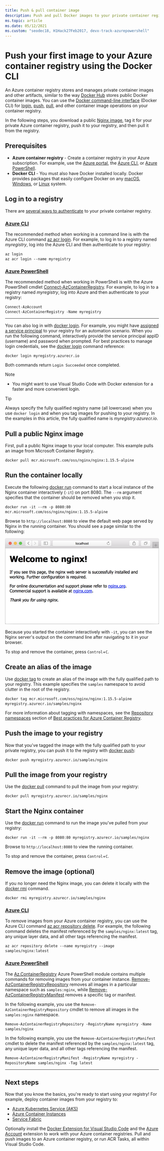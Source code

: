 ```yaml
---
title: Push & pull container image
description: Push and pull Docker images to your private container registry in Azure using the Docker CLI
ms.topic: article
ms.date: 05/12/2021
ms.custom: "seodec18, H1Hack27Feb2017, devx-track-azurepowershell"
---
```


# Push your first image to your Azure container registry using the Docker CLI

An Azure container registry stores and manages private container images and other artifacts, similar to the way [Docker Hub](https://hub.docker.com/) stores public Docker container images. You can use the [Docker command-line interface](https://docs.docker.com/engine/reference/commandline/cli/) (Docker CLI) for [login](https://docs.docker.com/engine/reference/commandline/login/), [push](https://docs.docker.com/engine/reference/commandline/push/), [pull](https://docs.docker.com/engine/reference/commandline/pull/), and other container image operations on your container registry.

In the following steps, you download a public [Nginx image](https://store.docker.com/images/nginx), tag it for your private Azure container registry, push it to your registry, and then pull it from the registry.

## Prerequisites

* **Azure container registry** - Create a container registry in your Azure subscription. For example, use the [Azure portal](container-registry-get-started-portal.md), the [Azure CLI](container-registry-get-started-azure-cli.md), or [Azure PowerShell](container-registry-get-started-powershell.md).
* **Docker CLI** - You must also have Docker installed locally. Docker provides packages that easily configure Docker on any [macOS][docker-mac], [Windows][docker-windows], or [Linux][docker-linux] system.

## Log in to a registry

There are [several ways to authenticate](container-registry-authentication.md) to your private container registry.

### [Azure CLI](#tab/azure-cli)

The recommended method when working in a command line is with the Azure CLI command [az acr login](/cli/azure/acr#az_acr_login). For example, to log in to a registry named *myregistry*, log into the Azure CLI and then authenticate to your registry:

```azurecli
az login
az acr login --name myregistry
```

### [Azure PowerShell](#tab/azure-powershell)

The recommended method when working in PowerShell is with the Azure PowerShell cmdlet [Connect-AzContainerRegistry](/powershell/module/az.containerregistry/connect-azcontainerregistry). For example, to log in to a registry named *myregistry*, log into Azure and then authenticate to your registry:

```azurepowershell
Connect-AzAccount
Connect-AzContainerRegistry -Name myregistry
```

---

You can also log in with [docker login](https://docs.docker.com/engine/reference/commandline/login/). For example, you might have [assigned a service principal](container-registry-authentication.md#service-principal) to your registry for an automation scenario. When you run the following command, interactively provide the service principal appID (username) and password when prompted. For best practices to manage login credentials, see the [docker login](https://docs.docker.com/engine/reference/commandline/login/) command reference:

```
docker login myregistry.azurecr.io
```

Both commands return `Login Succeeded` once completed.
> [!NOTE]
>* You might want to use Visual Studio Code with Docker extension for a faster and more convenient login.

> [!TIP]
> Always specify the fully qualified registry name (all lowercase) when you use `docker login` and when you tag images for pushing to your registry. In the examples in this article, the fully qualified name is *myregistry.azurecr.io*.

## Pull a public Nginx image

First, pull a public Nginx image to your local computer. This example pulls an image from Microsoft Container Registry.

```
docker pull mcr.microsoft.com/oss/nginx/nginx:1.15.5-alpine
```

## Run the container locally

Execute the following [docker run](https://docs.docker.com/engine/reference/run/) command to start a local instance of the Nginx container interactively (`-it`) on port 8080. The `--rm` argument specifies that the container should be removed when you stop it.

```
docker run -it --rm -p 8080:80 mcr.microsoft.com/oss/nginx/nginx:1.15.5-alpine
```

Browse to `http://localhost:8080` to view the default web page served by Nginx in the running container. You should see a page similar to the following:

![Nginx on local computer](./media/container-registry-get-started-docker-cli/nginx.png)

Because you started the container interactively with `-it`, you can see the Nginx server's output on the command line after navigating to it in your browser.

To stop and remove the container, press `Control`+`C`.

## Create an alias of the image

Use [docker tag](https://docs.docker.com/engine/reference/commandline/tag/) to create an alias of the image with the fully qualified path to your registry. This example specifies the `samples` namespace to avoid clutter in the root of the registry.

```
docker tag mcr.microsoft.com/oss/nginx/nginx:1.15.5-alpine myregistry.azurecr.io/samples/nginx
```

For more information about tagging with namespaces, see the [Repository namespaces](container-registry-best-practices.md#repository-namespaces) section of [Best practices for Azure Container Registry](container-registry-best-practices.md).

## Push the image to your registry

Now that you've tagged the image with the fully qualified path to your private registry, you can push it to the registry with [docker push](https://docs.docker.com/engine/reference/commandline/push/):

```
docker push myregistry.azurecr.io/samples/nginx
```

## Pull the image from your registry

Use the [docker pull](https://docs.docker.com/engine/reference/commandline/pull/) command to pull the image from your registry:

```
docker pull myregistry.azurecr.io/samples/nginx
```

## Start the Nginx container

Use the [docker run](https://docs.docker.com/engine/reference/run/) command to run the image you've pulled from your registry:

```
docker run -it --rm -p 8080:80 myregistry.azurecr.io/samples/nginx
```

Browse to `http://localhost:8080` to view the running container.

To stop and remove the container, press `Control`+`C`.

## Remove the image (optional)

If you no longer need the Nginx image, you can delete it locally with the [docker rmi](https://docs.docker.com/engine/reference/commandline/rmi/) command.

```
docker rmi myregistry.azurecr.io/samples/nginx
```

### [Azure CLI](#tab/azure-cli)

To remove images from your Azure container registry, you can use the Azure CLI command [az acr repository delete](/cli/azure/acr/repository#az_acr_repository_delete). For example, the following command deletes the manifest referenced by the `samples/nginx:latest` tag, any unique layer data, and all other tags referencing the manifest.

```azurecli
az acr repository delete --name myregistry --image samples/nginx:latest
```

### [Azure PowerShell](#tab/azure-powershell)

The [Az.ContainerRegistry](/powershell/module/az.containerregistry) Azure PowerShell module contains multiple commands for removing images from your container instance. [Remove-AzContainerRegistryRepository](/powershell/module/az.containerregistry/remove-azcontainerregistryrepository) removes all images in a particular namespace such as `samples:nginx`, while [Remove-AzContainerRegistryManifest](/powershell/module/az.containerregistry/remove-azcontainerregistrymanifest) removes a specific tag or manifest.

In the following example, you use the `Remove-AzContainerRegistryRepository` cmdlet to remove all images in the `samples:nginx` namespace.

```azurepowershell
Remove-AzContainerRegistryRepository -RegistryName myregistry -Name samples/nginx
```

In the following example, you use the `Remove-AzContainerRegistryManifest` cmdlet to delete the manifest referenced by the `samples/nginx:latest` tag, any unique layer data, and all other tags referencing the manifest.

```azurepowershell
Remove-AzContainerRegistryManifest -RegistryName myregistry -RepositoryName samples/nginx -Tag latest
```

---

## Next steps

Now that you know the basics, you're ready to start using your registry! For example, deploy container images from your registry to:

* [Azure Kubernetes Service (AKS)](../aks/tutorial-kubernetes-prepare-app.md)
* [Azure Container Instances](../container-instances/container-instances-tutorial-prepare-app.md)
* [Service Fabric](../service-fabric/service-fabric-tutorial-create-container-images.md)

Optionally install the [Docker Extension for Visual Studio Code](https://code.visualstudio.com/docs/azure/docker) and the [Azure Account](https://marketplace.visualstudio.com/items?itemName=ms-vscode.azure-account) extension to work with your Azure container registries. Pull and push images to an Azure container registry, or run ACR Tasks, all within Visual Studio Code.


<!-- LINKS - external -->
[docker-linux]: https://docs.docker.com/engine/installation/#supported-platforms
[docker-mac]: https://docs.docker.com/docker-for-mac/
[docker-windows]: https://docs.docker.com/docker-for-windows/
